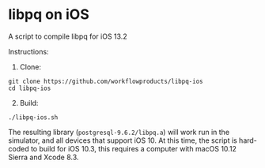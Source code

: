 # libpq on iOS
A script to compile libpq for iOS 13.2

Instructions:
1. Clone:
```
git clone https://github.com/workflowproducts/libpq-ios
cd libpq-ios
```
2. Build:
```
./libpq-ios.sh
```

The resulting library (`postgresql-9.6.2/libpq.a`) will work run in the simulator, and all devices that support iOS 10.
At this time, the script is hard-coded to build for iOS 10.3, this requires a computer with macOS 10.12 Sierra and Xcode 8.3.
